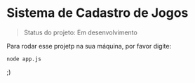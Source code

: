 # Sistema de Cadastro de Jogos</h1>
> Status do projeto: Em desenvolvimento

Para rodar esse projetp na sua máquina, por favor digite:

```
node app.js
```
;)